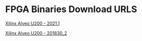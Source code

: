 FPGA Binaries Download URLS
========================

[Xilinx Alveo U200  - 2021.1](http://tech.accelize.com/cs/public_ftp/rtl_adder_pipes_Alveo_with_axi_crossbar_xilinx_u200_gen3x16_xdma_1_202110_1.xclbin)


[Xilinx Alveo U200 - 201830_2](http://tech.accelize.com/cs/public_ftp/rtl_adder_pipes_Alveo_with_axi_crossbar_xilinx_u200_xdma_201830_2.xclbin)


